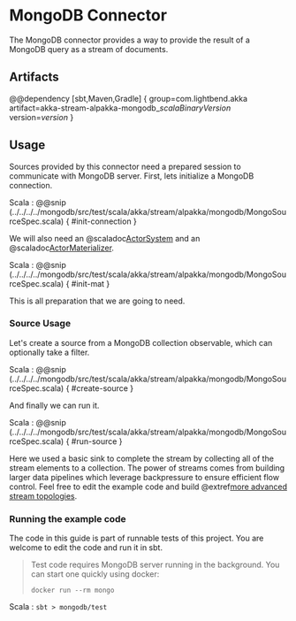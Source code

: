 # MongoDB Connector

The MongoDB connector provides a way to provide the result of a MongoDB query as a stream of documents.

## Artifacts

@@dependency [sbt,Maven,Gradle] {
  group=com.lightbend.akka
  artifact=akka-stream-alpakka-mongodb_$scalaBinaryVersion$
  version=$version$
}

## Usage

Sources provided by this connector need a prepared session to communicate with MongoDB server. First, lets initialize a MongoDB connection.

Scala
: @@snip (../../../../mongodb/src/test/scala/akka/stream/alpakka/mongodb/MongoSourceSpec.scala) { #init-connection }

We will also need an @scaladoc[ActorSystem](akka.actor.ActorSystem) and an @scaladoc[ActorMaterializer](akka.stream.ActorMaterializer).

Scala
: @@snip (../../../../mongodb/src/test/scala/akka/stream/alpakka/mongodb/MongoSourceSpec.scala) { #init-mat }

This is all preparation that we are going to need.

### Source Usage

Let's create a source from a MongoDB collection observable, which can optionally take a filter.

Scala
: @@snip (../../../../mongodb/src/test/scala/akka/stream/alpakka/mongodb/MongoSourceSpec.scala) { #create-source }

And finally we can run it.

Scala
: @@snip (../../../../mongodb/src/test/scala/akka/stream/alpakka/mongodb/MongoSourceSpec.scala) { #run-source }

Here we used a basic sink to complete the stream by collecting all of the stream elements to a collection. The power of streams comes from building larger data pipelines which leverage backpressure to ensure efficient flow control. Feel free to edit the example code and build @extref[more advanced stream topologies](akka-docs:scala/stream/stream-introduction).

### Running the example code

The code in this guide is part of runnable tests of this project. You are welcome to edit the code and run it in sbt.

> Test code requires MongoDB server running in the background. You can start one quickly using docker:
>
> `docker run --rm mongo`

Scala
:   ```
    sbt
    > mongodb/test
    ```
